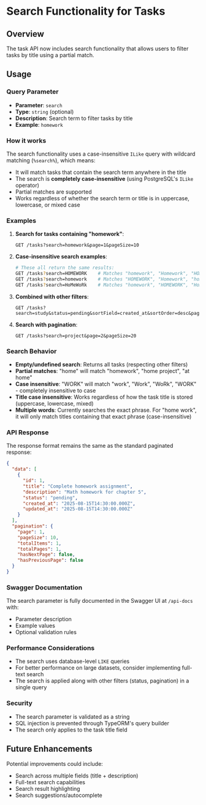 # Search Functionality for Tasks

## Overview

The task API now includes search functionality that allows users to filter tasks by title using a partial match.

## Usage

### Query Parameter

- **Parameter**: `search`
- **Type**: `string` (optional)
- **Description**: Search term to filter tasks by title
- **Example**: `homework`

### How it works

The search functionality uses a case-insensitive `ILike` query with wildcard matching (`%search%`), which means:

- It will match tasks that contain the search term anywhere in the title
- The search is **completely case-insensitive** (using PostgreSQL's `ILike` operator)
- Partial matches are supported
- Works regardless of whether the search term or title is in uppercase, lowercase, or mixed case

### Examples

1. **Search for tasks containing "homework"**:
   ```
   GET /tasks?search=homework&page=1&pageSize=10
   ```

2. **Case-insensitive search examples**:
   ```bash
   # These all return the same results:
   GET /tasks?search=HOMEWORK    # Matches "homework", "Homework", "HOMEWORK"
   GET /tasks?search=homework    # Matches "HOMEWORK", "Homework", "homework"  
   GET /tasks?search=HoMeWoRk    # Matches "homework", "HOMEWORK", "Homework"
   ```

3. **Combined with other filters**:
   ```
   GET /tasks?search=study&status=pending&sortField=created_at&sortOrder=desc&page=1&pageSize=5
   ```

4. **Search with pagination**:
   ```
   GET /tasks?search=project&page=2&pageSize=20
   ```

### Search Behavior

- **Empty/undefined search**: Returns all tasks (respecting other filters)
- **Partial matches**: "home" will match "homework", "home project", "at home"
- **Case insensitive**: "WORK" will match "work", "Work", "WoRk", "WORK" - completely insensitive to case
- **Title case insensitive**: Works regardless of how the task title is stored (uppercase, lowercase, mixed)
- **Multiple words**: Currently searches the exact phrase. For "home work", it will only match titles containing that exact phrase (case-insensitive)

### API Response

The response format remains the same as the standard paginated response:

```json
{
  "data": [
    {
      "id": 1,
      "title": "Complete homework assignment",
      "description": "Math homework for chapter 5",
      "status": "pending",
      "created_at": "2025-08-15T14:30:00.000Z",
      "updated_at": "2025-08-15T14:30:00.000Z"
    }
  ],
  "pagination": {
    "page": 1,
    "pageSize": 10,
    "totalItems": 1,
    "totalPages": 1,
    "hasNextPage": false,
    "hasPreviousPage": false
  }
}
```

### Swagger Documentation

The search parameter is fully documented in the Swagger UI at `/api-docs` with:
- Parameter description
- Example values
- Optional validation rules

### Performance Considerations

- The search uses database-level `LIKE` queries
- For better performance on large datasets, consider implementing full-text search
- The search is applied along with other filters (status, pagination) in a single query

### Security

- The search parameter is validated as a string
- SQL injection is prevented through TypeORM's query builder
- The search only applies to the task title field

## Future Enhancements

Potential improvements could include:
- Search across multiple fields (title + description)
- Full-text search capabilities
- Search result highlighting
- Search suggestions/autocomplete
